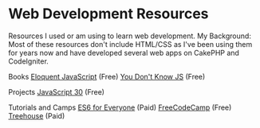 # Web Development Resources
Resources I used or am using to learn web development. My Background: Most of these resources don't include HTML/CSS as I've been using them for years now and have developed several web apps on CakePHP and CodeIgniter.

Books
[Eloquent JavaScript](http://eloquentjavascript.net/) (Free)
[You Don't Know JS](https://github.com/getify/You-Dont-Know-JS) (Free)

Projects
[JavaScript 30](https://javascript30.com/) (Free)

Tutorials and Camps
[ES6 for Everyone](https://es6.io/) (Paid)
[FreeCodeCamp](https://freecodecamp.com) (Free)
[Treehouse](https://teamtreehouse.com/) (Paid)
